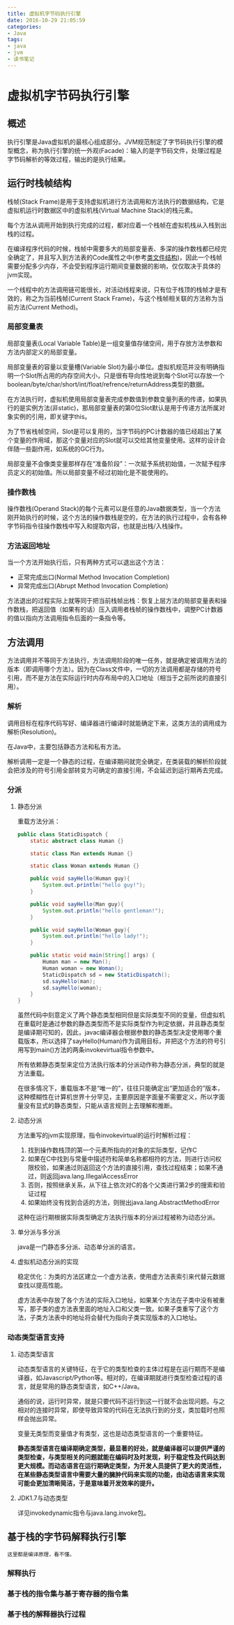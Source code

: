 ```yaml
---
title: 虚拟机字节码执行引擎
date: 2016-10-29 21:05:59
categories: 
- Java
tags:
- java
- jvm
- 读书笔记
---
```


# 虚拟机字节码执行引擎

## 概述

执行引擎是Java虚拟机的最核心组成部分。JVM规范制定了字节码执行引擎的模型概念，称为执行引擎的统一外观(Facade)：输入的是字节码文件，处理过程是字节码解析的等效过程，输出的是执行结果。

## 运行时栈帧结构

栈帧(Stack Frame)是用于支持虚拟机进行方法调用和方法执行的数据结构，它是虚拟机运行时数据区中的虚拟机栈(Virtual Machine Stack)的栈元素。

每个方法从调用开始到执行完成的过程，都对应着一个栈帧在虚拟机栈从入栈到出栈的过程。

在编译程序代码的时候，栈帧中需要多大的局部变量表、多深的操作数栈都已经完全确定了，并且写入到方法表的Code属性之中(参考[类文件结构](./类文件结构))，因此一个栈帧需要分配多少内存，不会受到程序运行期间变量数据的影响，仅仅取决于具体的jvm实现。

一个线程中的方法调用链可能很长，对活动线程来说，只有位于栈顶的栈帧才是有效的，称之为当前栈帧(Current Stack Frame)，与这个栈帧相关联的方法称为当前方法(Current Method)。

### 局部变量表

局部变量表(Local Variable Table)是一组变量值存储空间，用于存放方法参数和方法内部定义的局部变量。

局部变量表的容量以变量槽(Variable Slot)为最小单位。虚拟机规范并没有明确指明一个Slot所占用的内存空间大小，只是很有导向性地说到每个Slot可以存放一个boolean/byte/char/short/int/float/refrence/returnAddress类型的数据。

在方法执行时，虚拟机使用局部变量表完成参数值到参数变量列表的传递，如果执行的是实例方法(非static)，那局部变量表的第0位Slot默认是用于传递方法所属对象实例的引用，即关键字this。

为了节省栈帧空间，Slot是可以复用的，当字节码的PC计数器的值已经超出了某个变量的作用域，那这个变量对应的Slot就可以交给其他变量使用。这样的设计会伴随一些副作用，如系统的GC行为。

局部变量不会像类变量那样存在“准备阶段”：一次赋予系统初始值，一次赋予程序员定义的初始值。所以局部变量不经过初始化是不能使用的。

### 操作数栈

操作数栈(Operand Stack)的每个元素可以是任意的Java数据类型，当一个方法刚开始执行的时候，这个方法的操作数栈是空的，在方法的执行过程中，会有各种字节码指令往操作数栈中写入和提取内容，也就是出栈/入栈操作。

### 方法返回地址

当一个方法开始执行后，只有两种方式可以退出这个方法：

* 正常完成出口(Normal Method Invocation Completion)
* 异常完成出口(Abrupt Method Invocation Completion)

方法退出的过程实际上就等同于把当前栈帧出栈：恢复上层方法的局部变量表和操作数栈，把返回值（如果有的话）压入调用者栈帧的操作数栈中，调整PC计数器的值以指向方法调用指令后面的一条指令等。

## 方法调用

方法调用并不等同于方法执行，方法调用阶段的唯一任务，就是确定被调用方法的版本（即调用哪个方法）。因为在Class文件中，一切的方法调用都是存储的符号引用，而不是方法在实际运行时内存布局中的入口地址（相当于之前所说的直接引用）。

### 解析

调用目标在程序代码写好、编译器进行编译时就能确定下来，这类方法的调用成为解析(Resolution)。

在Java中，主要包括静态方法和私有方法。

解析调用一定是一个静态的过程，在编译期间就完全确定，在类装载的解析阶段就会把涉及的符号引用全部转变为可确定的直接引用，不会延迟到运行期再去完成。

### 分派

1. 静态分派

	重载方法分派：

	```java
	public class StaticDispatch {
		static abstract class Human {}

		static class Man extends Human {}

		static class Woman extends Human {}

		public void sayHello(Human guy){
			System.out.println("hello guy!");
		}

		public void sayHello(Man guy){
			System.out.println("hello gentleman!");
		}

		public void sayHello(Woman guy){
			System.out.println("hello lady!");
		}

		public static void main(String[] args) {
			Human man = new Man();
			Human woman = new Woman();
			StaticDispatch sd = new StaticDispatch();
			sd.sayHello(man);
			sd.sayHello(woman);
		}
	}
	```

	虽然代码中刻意定义了两个静态类型相同但是实际类型不同的变量，但虚拟机在重载时是通过参数的静态类型而不是实际类型作为判定依据，并且静态类型是编译期可知的，因此，javac编译器会根据参数的静态类型决定使用哪个重载版本，所以选择了sayHello(Human)作为调用目标，并把这个方法的符号引用写到main()方法的两条invokevirtual指令参数中。

	所有依赖静态类型来定位方法执行版本的分派动作称为静态分派，典型的就是方法重载。

	在很多情况下，重载版本不是“唯一的”，往往只能确定出“更加适合的”版本，这种模糊性在计算机世界十分罕见，主要原因是字面量不需要定义，所以字面量没有显式的静态类型，只能从语言规则上去理解和推断。

2. 动态分派

	方法重写的jvm实现原理，指令invokevirtual的运行时解析过程：

	1. 找到操作数栈顶的第一个元素所指向的对象的实际类型，记作C
	2. 如果在C中找到与常量中描述符和简单名称都相符的方法，则进行访问权限校验，如果通过则返回这个方法的直接引用，查找过程结束；如果不通过，则返回java.lang.IllegalAccessError
	3. 否则，按照继承关系，从下往上依次对C的各个父类进行第2步的搜索和验证过程
	4. 如果始终没有找到合适的方法，则抛出java.lang.AbstractMethodError

	这种在运行期根据实际类型确定方法执行版本的分派过程被称为动态分派。

3. 单分派与多分派

	java是一门静态多分派、动态单分派的语言。

4. 虚拟机动态分派的实现

	稳定优化：为类的方法区建立一个虚方法表，使用虚方法表索引来代替元数据查找以提高性能。

	虚方法表中存放了各个方法的实际入口地址，如果某个方法在子类中没有被重写，那子类的虚方法表里面的地址入口和父类一致。如果子类重写了这个方法，子类方法表中的地址将会替代为指向子类实现版本的入口地址。

### 动态类型语言支持

1. 动态类型语言

	动态类型语言的关键特征，在于它的类型检查的主体过程是在运行期而不是编译器，如Javascript/Python等。相对的，在编译期就进行类型检查过程的语言，就是常用的静态类型语言，如C++/Java。

	通俗的说，运行时异常，就是只要代码不运行到这一行就不会出现问题。与之相对的连接时异常，即使导致异常的代码在无法执行到的分支，类加载时也照样会抛出异常。

	变量无类型而变量值才有类型，这也是动态类型语言的一个重要特征。

	**静态类型语言在编译期确定类型，最显著的好处，就是编译器可以提供严谨的类型检查，与类型相关的问题就能在编码时及时发现，利于稳定性及代码达到更大规模。而动态语言在运行期确定类型，为开发人员提供了更大的灵活性，在某些静态类型语言中需要大量的臃肿代码来实现的功能，由动态语言来实现可能会更加清晰简洁，于是意味着开发效率的提升。**

2. JDK1.7与动态类型

	详见invokedynamic指令与java.lang.invoke包。

## 基于栈的字节码解释执行引擎

`这里都是编译原理，看不懂。`

### 解释执行

### 基于栈的指令集与基于寄存器的指令集

### 基于栈的解释器执行过程

